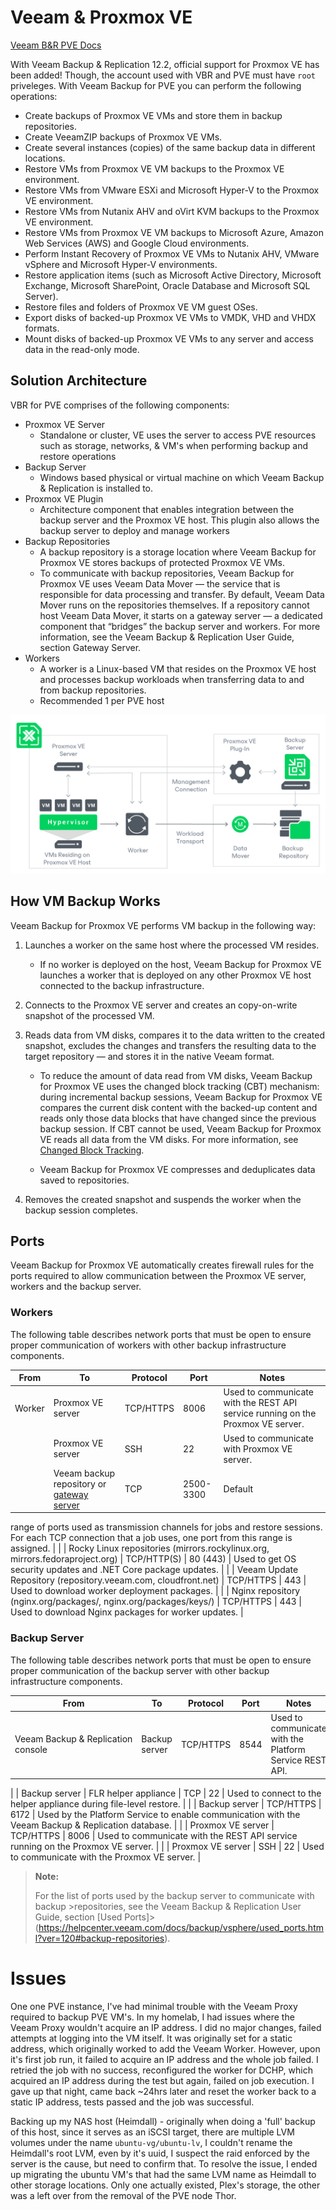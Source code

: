 # Veeam & Proxmox VE

[Veeam B&R PVE Docs](https://helpcenter.veeam.com/docs/vbproxmoxve/userguide/overview.html?ver=1)

With Veeam Backup & Replication 12.2, official support for Proxmox VE has been added! Though, the account used with VBR and PVE must have `root` priveleges. With Veeam Backup for PVE you can perform the following operations: 

- Create backups of Proxmox VE VMs and store them in backup repositories.
- Create VeeamZIP backups of Proxmox VE VMs.
- Create several instances (copies) of the same backup data in different locations.
- Restore VMs from Proxmox VE VM backups to the Proxmox VE environment.
- Restore VMs from VMware ESXi and Microsoft Hyper-V to the Proxmox VE environment.
- Restore VMs from Nutanix AHV and oVirt KVM backups to the Proxmox VE environment.
- Restore VMs from Proxmox VE VM backups to Microsoft Azure, Amazon Web Services (AWS) and Google Cloud environments.
- Perform Instant Recovery of Proxmox VE VMs to Nutanix AHV, VMware vSphere and Microsoft Hyper-V environments.
- Restore application items (such as Microsoft Active Directory, Microsoft
Exchange, Microsoft SharePoint, Oracle Database and Microsoft SQL
Server).
- Restore files and folders of Proxmox VE VM guest OSes.
- Export disks of backed-up Proxmox VE VMs to VMDK, VHD and VHDX formats.
- Mount disks of backed-up Proxmox VE VMs to any server and access data in the read-only mode.

## Solution Architecture

VBR for PVE comprises of the following components: 

- Proxmox VE Server
  - Standalone or cluster, VE uses the server to access PVE resources such as storage, networks, & VM's when performing backup and restore operations
- Backup Server
  - Windows based physical or virtual machine on which Veeam Backup & Replication is installed to. 
- Proxmox VE Plugin
  - Architecture component that enables integration between the backup server and the Proxmox VE host. This plugin also allows the backup server to deploy and manage workers
- Backup Repositories
  - A backup repository is a storage location where Veeam Backup for Proxmox VE stores backups of protected Proxmox VE VMs.
  - To communicate with backup repositories, Veeam Backup for Proxmox VE uses Veeam Data Mover — the service that is responsible for data processing and transfer. By default, Veeam Data Mover runs on the repositories themselves. If a repository cannot host Veeam Data Mover, it starts on a gateway server — a dedicated component that “bridges” the backup server and workers. For more information, see the Veeam Backup & Replication User Guide, section Gateway Server.
- Workers
  - A worker is a Linux-based VM that resides on the Proxmox VE host and processes backup workloads when transferring data to and from backup repositories.
  - Recommended 1 per PVE host

![VBR_PVE_Arch_Diagram](./Veeam_ProxmoxVE_Components_Diagram.png)

## How VM Backup Works

Veeam Backup for Proxmox VE performs VM backup in the following way:

1. Launches a worker on the same host where the processed VM resides.

    - If no worker is deployed on the host, Veeam Backup for Proxmox VE launches a worker that is deployed on any other Proxmox VE host connected to the backup infrastructure.

1. Connects to the Proxmox VE server and creates an copy-on-write snapshot of the processed VM.
2. Reads data from VM disks, compares it to the data written to the created
snapshot, excludes the changes and transfers the resulting data to the
target repository — and stores it in the native Veeam format.

   - To reduce the amount of data read from VM disks, Veeam Backup for Proxmox VE uses the changed block tracking (CBT) mechanism: during incremental backup sessions, Veeam Backup for Proxmox VE
 compares the current disk content with the backed-up content and reads 
only those data blocks that have changed since the previous backup 
session. If CBT cannot be used, Veeam Backup for Proxmox VE reads all data from the VM disks. For more information, see [Changed Block Tracking](https://helpcenter.veeam.com/docs/vbproxmoxve/userguide/changed_block_tracking.html).

   - Veeam Backup for Proxmox VE compresses and deduplicates data saved to repositories.

1. Removes the created snapshot and suspends the worker when the backup session completes.

## Ports

Veeam Backup for Proxmox VE automatically creates firewall rules for the 
ports required to allow communication between the Proxmox VE server, 
workers and the backup server.

### Workers

The following table describes network ports that must be open to ensure 
proper communication of workers with other backup infrastructure 
components.

| From | To | Protocol | Port | Notes |
| --- | --- | --- | --- | --- |
| Worker | Proxmox VE server | TCP/HTTPS | 8006 | Used to communicate with the REST API service running on the Proxmox VE server. |
|  | Proxmox VE server | SSH | 22 | Used to communicate with Proxmox VE server. |
|  | Veeam backup repository or [gateway server](https://helpcenter.veeam.com/docs/backup/vsphere/gateway_server.html?ver=120) | TCP | 2500-3300 | Default
 range of ports used as transmission channels for jobs and restore 
sessions. For each TCP connection that a job uses, one port from this 
range is assigned. |
|  | Rocky Linux repositories
(mirrors.rockylinux.org, mirrors.fedoraproject.org) | TCP/HTTP(S) | 80 (443) | Used to get OS security updates and .NET Core package updates. |
|  | Veeam Update Repository
(repository.veeam.com, cloudfront.net) | TCP/HTTPS | 443 | Used to download worker deployment packages. |
|  | Nginx repository
(nginx.org/packages/, nginx.org/packages/keys/) | TCP/HTTPS | 443 | Used to download Nginx packages for worker updates. |

### Backup Server

The following table describes network ports that must be open to ensure 
proper communication of the backup server with other backup 
infrastructure components.

| From | To | Protocol | Port | Notes |
| --- | --- | --- | --- | --- |
| Veeam Backup & Replication console | Backup server | TCP/HTTPS | 8544 | Used to communicate with the Platform Service REST API.
 |
| Backup server | FLR helper appliance | TCP | 22 | Used to connect to the helper appliance during file-level restore. |
|  | Backup server | TCP/HTTPS | 6172 | Used by the Platform Service to enable communication with the Veeam Backup & Replication database. |
|  | Proxmox VE server | TCP/HTTPS | 8006 | Used to communicate with the REST API service running on the Proxmox VE server. |
|  | Proxmox VE server | SSH | 22 | Used to communicate with the Proxmox VE server. |

>**Note:**
>
>For the list of ports used by the backup server to communicate with backup >repositories, see the Veeam Backup & Replication User Guide, section [Used Ports]>(https://helpcenter.veeam.com/docs/backup/vsphere/used_ports.html?ver=120#backup-repositories).

# Issues

One one PVE instance, I've had minimal trouble with the Veeam Proxy required to backup PVE VM's. In my homelab, I had issues where the Veeam Proxy wouldn't acquire an IP address. I did no major changes, failed attempts at logging into the VM itself. It was originally set for a static address, which originally worked to add the Veeam Worker. However, upon it's first job run, it failed to acquire an IP address and the whole job failed. I retried the job with no success, reconfigured the worker for DCHP, which acquired an IP address during the test but again, failed on job execution. I gave up that night, came back ~24hrs later and reset the worker back to a static IP address, tests passed and the job was successful.

Backing up my NAS host (Heimdall) - originally when doing a 'full' backup of this host, since it serves as an iSCSI target, there are multiple LVM volumes under the name `ubuntu-vg/ubuntu-lv`, I couldn't rename the Heimdall's root LVM, even by it's uuid, I suspect the raid enforced by the server is the cause, but need to confirm that. To resolve the issue, I ended up migrating the ubuntu VM's that had the same LVM name as Heimdall to other storage locations. Only one actually existed, Plex's storage, the other was a left over from the removal of the PVE node Thor. 
